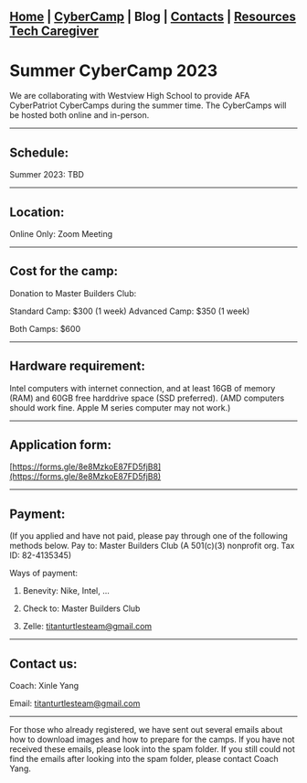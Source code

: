 ## [Home](./index.html) | [CyberCamp](./cybercamp.html) | **Blog** | [Contacts](./contacts.html) | [Resources](./resources.html) [Tech Caregiver](./techcg.html)

# Summer CyberCamp 2023

We are collaborating with Westview High School to provide AFA CyberPatriot CyberCamps during the summer time. The CyberCamps will be hosted both online and in-person.

* * *

## Schedule:

Summer 2023: TBD

* * *

## Location:

Online Only: Zoom Meeting

* * *

## Cost for the camp:

Donation to Master Builders Club:

Standard Camp: $300 (1 week)
Advanced Camp: $350 (1 week)

Both Camps: $600

* * *

## Hardware requirement:

Intel computers with internet connection, and at least 16GB of memory (RAM) and 60GB free harddrive space (SSD preferred). (AMD computers should work fine. Apple M series computer may not work.)

* * *

## Application form:

[https://forms.gle/8e8MzkoE87FD5fjB8](https://forms.gle/8e8MzkoE87FD5fjB8)

* * *

## Payment:

(If you applied and have not paid, please pay through one of the following methods below.
Pay to: Master Builders Club (A 501(c)(3) nonprofit org. Tax ID: 82-4135345)

Ways of payment:

1) Benevity: Nike, Intel, ...

2) Check to: Master Builders Club

3) Zelle: titanturtlesteam@gmail.com

* * *

## Contact us:

Coach: Xinle Yang

Email: titanturtlesteam@gmail.com

* * *

For those who already registered, we have sent out several emails about how to download images and how to prepare for the camps. If you have not received these emails, please look into the spam folder. If you still could not find the emails after looking into the spam folder, please contact Coach Yang.
